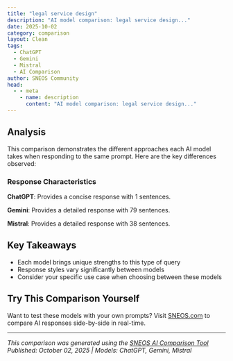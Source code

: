 ```yaml
---
title: "legal service design"
description: "AI model comparison: legal service design..."
date: 2025-10-02
category: comparison
layout: Clean
tags:
  - ChatGPT
  - Gemini
  - Mistral
  - AI Comparison
author: SNEOS Community
head:
  - - meta
    - name: description
      content: "AI model comparison: legal service design..."
---
```


<ChatComparison
  title="legal service design"
  prompt="legal service design"
  :responses='{
    "ChatGPT": "Error calling OpenAI API.",
    "Gemini": "Legal service design is a human-centered approach to improving the accessibility, usability, and effectiveness of legal services and legal systems. It focuses on understanding the needs, pain points, and motivations of the people who use or interact with the law \u2013 including clients, lawyers, court staff, and the general public \u2013 and then designing solutions that meet those needs.\n\nHere\u0027s a breakdown of what legal service design involves:\n\n**Key Principles of Legal Service Design:**\n\n*   **User-Centeredness:**  Focus on the needs and experiences of the people interacting with the legal system.\n*   **Empathy:**  Understand the challenges and frustrations faced by users.\n*   **Collaboration:**  Involve diverse stakeholders (lawyers, clients, designers, technologists) in the design process.\n*   **Iteration:**  Develop, test, and refine solutions based on user feedback.\n*   **Accessibility:**  Ensure services are available and understandable to everyone, regardless of their background, language, or abilities.\n*   **Transparency:**  Make the legal process and related information clear and understandable.\n*   **Efficiency:**  Streamline processes and reduce unnecessary burdens for both users and service providers.\n\n**The Design Process:**\n\nA typical legal service design process often follows these steps, drawing heavily from design thinking methodology:\n\n1.  **Discovery/Empathize:**\n    *   **Research:** Conduct qualitative and quantitative research to understand user needs, pain points, behaviors, and motivations. This can include user interviews, surveys, observation, and data analysis.  The goal is to understand:\n        *   Who are the users? (lawyers, clients, court staff, etc.)\n        *   What are their needs and motivations?\n        *   What are their pain points and frustrations?\n        *   What are their current behaviors?\n        *   What are the existing resources and how are they used?\n    *   **User Personas:** Develop representative profiles of key user groups to help the design team focus on specific needs.\n    *   **Journey Mapping:**  Create visual representations of the user\u0027s experience throughout the legal process, highlighting pain points and opportunities for improvement.\n\n2.  **Define:**\n    *   **Problem Definition:**  Clearly articulate the specific problem(s) the design project aims to solve, based on the research findings. What are the core challenges faced by users? This involves analyzing the data from the discovery phase and framing it into actionable problem statements.\n    *   **Opportunity Identification:** Identify opportunities to improve the user experience and create more effective legal services.\n\n3.  **Ideate:**\n    *   **Brainstorming:** Generate a wide range of potential solutions to the defined problem(s). Encourage creative and unconventional ideas.\n    *   **Concept Development:**  Develop and refine promising ideas into more concrete concepts.  This might involve sketching out potential interfaces, outlining new processes, or defining new service models.\n\n4.  **Prototype:**\n    *   **Rapid Prototyping:** Create low-fidelity prototypes (e.g., sketches, wireframes, mockups, role-playing scenarios) to quickly test and iterate on different solutions.\n    *   **Testing:**  Test prototypes with real users to gather feedback and identify areas for improvement. This is a crucial step to ensure that the designed solutions meet user needs and are easy to use.\n\n5.  **Test/Evaluate:**\n    *   **Usability Testing:** Observe users interacting with the prototype and identify any usability issues.\n    *   **Feedback Gathering:** Collect user feedback on the prototype, focusing on its usability, usefulness, and desirability.\n    *   **Iterate:**  Refine the prototype based on user feedback and repeat the testing process until a satisfactory solution is reached.\n\n6.  **Implement:**\n    *   **Develop/Build:**  Develop the final solution based on the tested and refined prototype. This may involve developing software, creating new processes, or training staff.\n    *   **Launch:**  Deploy the solution and make it available to users.\n\n7.  **Measure \u0026 Iterate:**\n    *   **Monitor:** Track key metrics to evaluate the effectiveness of the solution and identify areas for further improvement.\n    *   **Gather feedback:** Continuously collect user feedback on the implemented solution.\n    *   **Iterate:**  Continuously improve the solution based on the data and feedback collected.\n\n**Examples of Legal Service Design Projects:**\n\n*   **Designing a more user-friendly court website:** Simplifying navigation, providing clear explanations of court procedures, and offering online forms and resources.\n*   **Developing a mobile app to help people understand their legal rights:** Providing access to legal information and resources in a convenient and accessible format.\n*   **Creating a chatbot to answer common legal questions:** Providing quick and easy access to legal information and guidance.\n*   **Redesigning the client intake process at a legal aid organization:**  Making it easier for clients to apply for services and receive the help they need.\n*   **Simplifying legal documents:**  Using plain language and visual aids to make legal documents easier to understand.\n*   **Creating a mediation process that is more collaborative and less adversarial:** Fostering a more constructive and productive environment for resolving disputes.\n*   **Improving access to justice for vulnerable populations:** Designing legal services that are tailored to the specific needs of marginalized communities.\n*   **Designing a more user-friendly online dispute resolution (ODR) platform:** Making it easier for people to resolve disputes online.\n\n**Benefits of Legal Service Design:**\n\n*   **Improved User Experience:**  Leads to more accessible, usable, and satisfying legal services.\n*   **Increased Access to Justice:** Makes legal services more accessible to underserved populations.\n*   **Greater Efficiency:** Streamlines legal processes and reduces costs.\n*   **Better Outcomes:**  Improves the effectiveness of legal services and leads to better outcomes for clients.\n*   **Increased Trust in the Legal System:**  Builds trust and confidence in the legal system by making it more transparent and user-friendly.\n\n**Challenges of Legal Service Design:**\n\n*   **Resistance to Change:**  The legal profession can be resistant to change and innovation.\n*   **Complexity of the Legal System:**  The legal system is complex and can be difficult to understand, even for lawyers.\n*   **Limited Resources:** Legal aid organizations and courts often have limited resources to invest in service design.\n*   **Ethical Considerations:**  Legal service design must be mindful of ethical considerations, such as client confidentiality and the unauthorized practice of law.\n*   **Measuring Impact:**  It can be difficult to measure the impact of legal service design interventions.\n\n**Tools and Techniques:**\n\n*   **User Interviews:** Talking to users to understand their needs and experiences.\n*   **Surveys:** Gathering data from a large number of users.\n*   **Journey Mapping:** Visualizing the user\u0027s experience throughout the legal process.\n*   **User Personas:** Creating representative profiles of key user groups.\n*   **Wireframing:** Creating low-fidelity prototypes of websites and applications.\n*   **Prototyping:** Creating interactive prototypes to test and refine solutions.\n*   **Usability Testing:** Observing users interacting with prototypes to identify usability issues.\n*   **A/B Testing:** Comparing different versions of a design to see which performs better.\n*   **Data Analytics:** Using data to track key metrics and identify areas for improvement.\n*   **Design Sprints:**  A time-constrained, five-day process for solving design challenges.\n\n**In Conclusion:**\n\nLegal service design is a valuable approach for improving the accessibility, usability, and effectiveness of legal services. By focusing on the needs of users and using a human-centered design process, it is possible to create legal services that are more effective, efficient, and equitable. As the legal landscape continues to evolve, legal service design will become increasingly important in ensuring that the legal system is accessible to all.\n",
    "Mistral": "Legal service design is an approach that applies design thinking principles to the legal industry to create more user-centric, efficient, and effective legal services. This methodology focuses on understanding the needs and experiences of users (such as clients, lawyers, and other stakeholders) to innovate and improve legal processes, products, and services. Here are some key aspects of legal service design:\n\n### 1. **User-Centric Approach**\n   - **Empathy Mapping:** Understanding the emotions, thoughts, and behaviors of users to design services that meet their needs.\n   - **User Journey Mapping:** Visualizing the steps a user takes when interacting with a legal service to identify pain points and opportunities for improvement.\n\n### 2. **Problem Definition**\n   - **Research and Analysis:** Conducting qualitative and quantitative research to gather insights about user needs, market trends, and regulatory requirements.\n   - **Stakeholder Engagement:** Involving various stakeholders, including clients, legal professionals, and regulatory bodies, to ensure a comprehensive understanding of the problem.\n\n### 3. **Ideation**\n   - **Brainstorming:** Generating a wide range of creative ideas and solutions to address the identified problems.\n   - **Prototyping:** Creating low-fidelity models or mock-ups of potential solutions to test and refine concepts quickly.\n\n### 4. **Testing and Iteration**\n   - **User Testing:** Conducting usability tests with real users to gather feedback and make necessary adjustments.\n   - **Pilot Programs:** Implementing small-scale trials to evaluate the effectiveness of new services or processes before full-scale deployment.\n\n### 5. **Implementation**\n   - **Service Blueprinting:** Developing detailed plans that outline the steps, roles, and resources required to deliver the new service.\n   - **Change Management:** Managing the transition to new processes or services, including training and communication with stakeholders.\n\n### 6. **Continuous Improvement**\n   - **Feedback Loops:** Establishing mechanisms to collect ongoing feedback from users and stakeholders to continuously improve the service.\n   - **Performance Metrics:** Defining and tracking key performance indicators (KPIs) to measure the success and impact of the new service.\n\n### Examples of Legal Service Design Applications\n\n1. **Client Onboarding:** Streamlining the process for new clients to reduce administrative burdens and improve the client experience.\n2. **Document Automation:** Developing tools that automate the creation of legal documents to save time and reduce errors.\n3. **Access to Justice:** Designing services that make legal assistance more accessible to underserved populations.\n4. **Legal Education:** Creating educational resources and training programs that are more engaging and effective for legal professionals.\n5. **Case Management:** Improving the efficiency of case management systems to enhance collaboration and reduce delays.\n\n### Benefits of Legal Service Design\n\n- **Enhanced Client Experience:** Services that are more intuitive and responsive to client needs.\n- **Increased Efficiency:** Streamlined processes that reduce administrative burdens and costs.\n- **Innovation:** New solutions that address unmet needs and drive competitive advantage.\n- **Compliance:** Ensuring that services meet regulatory requirements and ethical standards.\n\n### Challenges\n\n- **Resistance to Change:** Legal professionals may be resistant to adopting new methods and technologies.\n- **Complexity:** Legal services often involve complex regulatory and ethical considerations.\n- **Resource Constraints:** Limited budgets and time constraints can hinder the implementation of new designs.\n\nBy applying design thinking principles, legal service design aims to transform the legal industry, making it more user-friendly, efficient, and innovative."
  }'
  published-date="03:14"
/>

## Analysis

This comparison demonstrates the different approaches each AI model takes when responding to the same prompt. Here are the key differences observed:

### Response Characteristics

**ChatGPT**: Provides a concise response with 1 sentences. 

**Gemini**: Provides a detailed response with 79 sentences. 

**Mistral**: Provides a detailed response with 38 sentences. 

## Key Takeaways

- Each model brings unique strengths to this type of query
- Response styles vary significantly between models
- Consider your specific use case when choosing between these models

## Try This Comparison Yourself

Want to test these models with your own prompts? Visit [SNEOS.com](https://sneos.com) to compare AI responses side-by-side in real-time.

---

*This comparison was generated using the [SNEOS AI Comparison Tool](https://sneos.com)*
*Published: October 02, 2025 | Models: ChatGPT, Gemini, Mistral*
